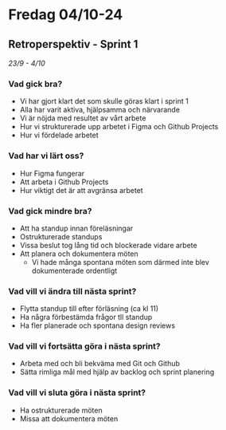 # Fredag 04/10-24

## Retroperspektiv - Sprint 1

_23/9 - 4/10_

### Vad gick bra?
- Vi har gjort klart det som skulle göras klart i sprint 1
- Alla har varit aktiva, hjälpsamma och närvarande
- Vi är nöjda med resultet av vårt arbete
- Hur vi strukturerade upp arbetet i Figma och Github Projects
- Hur vi fördelade arbetet

### Vad har vi lärt oss?
- Hur Figma fungerar
- Att arbeta i Github Projects
- Hur viktigt det är att avgränsa arbetet

### Vad gick mindre bra?
- Att ha standup innan föreläsningar
- Ostrukturerade standups
- Vissa beslut tog lång tid och blockerade vidare arbete
- Att planera och dokumentera möten
  - Vi hade många spontana möten som därmed inte blev dokumenterade ordentligt

### Vad vill vi ändra till nästa sprint?
- Flytta standup till efter förläsning (ca kl 11)
- Ha några förbestämda frågor tll standup
- Ha fler planerade och spontana design reviews

### Vad vill vi fortsätta göra i nästa sprint?
- Arbeta med och bli bekväma med Git och Github
- Sätta rimliga mål med hjälp av backlog och sprint planering

### Vad vill vi sluta göra i nästa sprint?
- Ha ostrukturerade möten
- Missa att dokumentera möten
